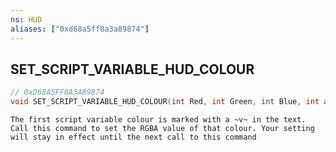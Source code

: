 ```yaml
---
ns: HUD
aliases: ["0xd68a5ff8a3a89874"]
---
```

## SET_SCRIPT_VARIABLE_HUD_COLOUR

```c
// 0xD68A5FF8A3A89874
void SET_SCRIPT_VARIABLE_HUD_COLOUR(int Red, int Green, int Blue, int alpha_param);
```

```
The first script variable colour is marked with a ~v~ in the text. Call this command to set the RGBA value of that colour. Your setting will stay in effect until the next call to this command
```
